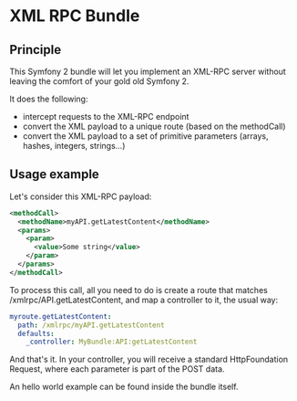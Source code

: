 # XML RPC Bundle

## Principle

This Symfony 2 bundle will let you implement an XML-RPC server without leaving the comfort of your gold old Symfony 2.

It does the following:
- intercept requests to the XML-RPC endpoint
- convert the XML payload to a unique route (based on the methodCall)
- convert the XML payload to a set of primitive parameters (arrays, hashes, integers, strings...)

## Usage example

Let's consider this XML-RPC payload:

```xml
<methodCall>
  <methodName>myAPI.getLatestContent</methodName>
  <params>
    <param>
      <value>Some string</value>
    </param>
  </params>
</methodCall>
```

To process this call, all you need to do is create a route that matches /xmlrpc/API.getLatestContent, and map a
controller to it, the usual way:

```yml
myroute.getLatestContent:
  path: /xmlrpc/myAPI.getLatestContent
  defaults:
    _controller: MyBundle:API:getLatestContent
```

And that's it. In your controller, you will receive a standard HttpFoundation Request, where each parameter is part
of the POST data.

An hello world example can be found inside the bundle itself.
